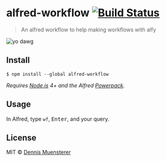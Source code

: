 # alfred-workflow [![Build Status](https://travis-ci.org/dnnsmnstrr/alfred-workflow.svg?branch=master)](https://travis-ci.org/dnnsmnstrr/alfred-workflow)

> An alfred workflow to help making workflows with alfy

![yo dawg](https://api.memegen.link/images/yodawg/yo_dawg,_I_heard_you_like_workflows/so_I_made_a_workflow_to_make_workflows)

## Install

```
$ npm install --global alfred-workflow
```

*Requires [Node.js](https://nodejs.org) 4+ and the Alfred [Powerpack](https://www.alfredapp.com/powerpack/).*


## Usage

In Alfred, type `wf`, <kbd>Enter</kbd>, and your query.


## License

MIT © [Dennis Muensterer](https://muensterer.xyz)
